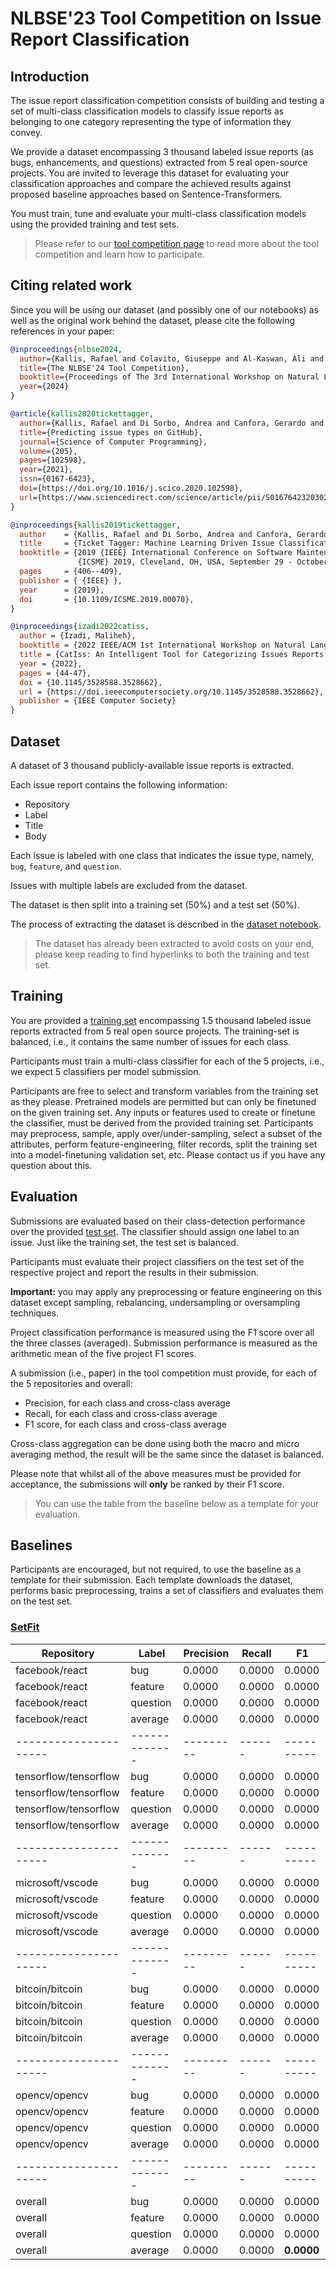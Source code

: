 <!-- ![nlbse 2024](nlbse2024.png) -->

# NLBSE'23 Tool Competition on Issue Report Classification

## Introduction

The issue report classification competition consists of building and testing a set of multi-class classification models 
to classify issue reports as belonging to one category representing the type of information they convey.

We provide a dataset encompassing 3 thousand labeled issue reports 
(as bugs, enhancements, and questions) 
extracted from 5 real open-source projects. 
You are invited to leverage this dataset for evaluating your classification approaches and compare the achieved results against proposed baseline approaches based on Sentence-Transformers.

You must train, tune and evaluate your multi-class classification models using the provided training and test sets.

> Please refer to our [tool competition page](https://nlbse2024.github.io/tools/) to read more about the tool competition and learn how to participate.

## Citing related work

Since you will be using our dataset (and possibly one of our notebooks) as well as the original work behind the dataset, please cite the following references in your paper:

```bibtex
@inproceedings{nlbse2024,
  author={Kallis, Rafael and Colavito, Giuseppe and Al-Kaswan, Ali and Pascarella, Luca and Chaparro, Oscar and Rani, Pooja},
  title={The NLBSE'24 Tool Competition},
  booktitle={Proceedings of The 3rd International Workshop on Natural Language-based Software Engineering (NLBSE'24)},
  year={2024}
}
```

```bibtex
@article{kallis2020tickettagger,
  author={Kallis, Rafael and Di Sorbo, Andrea and Canfora, Gerardo and Panichella, Sebastiano},
  title={Predicting issue types on GitHub},
  journal={Science of Computer Programming},
  volume={205},
  pages={102598},
  year={2021},
  issn={0167-6423},
  doi={https://doi.org/10.1016/j.scico.2020.102598},
  url={https://www.sciencedirect.com/science/article/pii/S0167642320302069}
}
```

```bibtex
@inproceedings{kallis2019tickettagger,
  author    = {Kallis, Rafael and Di Sorbo, Andrea and Canfora, Gerardo and Panichella, Sebastiano},
  title     = {Ticket Tagger: Machine Learning Driven Issue Classification},
  booktitle = {2019 {IEEE} International Conference on Software Maintenance and Evolution,
               {ICSME} 2019, Cleveland, OH, USA, September 29 - October 4, 2019},
  pages     = {406--409},
  publisher = { {IEEE} },
  year      = {2019},
  doi       = {10.1109/ICSME.2019.00070},
}
```

```bibtex
@inproceedings{izadi2022catiss,
  author = {Izadi, Maliheh},
  booktitle = {2022 IEEE/ACM 1st International Workshop on Natural Language-Based Software Engineering (NLBSE)},
  title = {CatIss: An Intelligent Tool for Categorizing Issues Reports using Transformers},
  year = {2022},
  pages = {44-47},
  doi = {10.1145/3528588.3528662},
  url = {https://doi.ieeecomputersociety.org/10.1145/3528588.3528662},
  publisher = {IEEE Computer Society}
}
```

## Dataset

A dataset of 3 thousand publicly-available issue reports is extracted.

Each issue report contains the following information:
- Repository
- Label
- Title
- Body

Each issue is labeled with one class that indicates the issue type, namely, `bug`, `feature`, and `question`.

Issues with multiple labels are excluded from the dataset.

The dataset is then split into a training set (50%) and a test set (50%).

The process of extracting the dataset is described in the [dataset notebook](1-Dataset.ipynb).

> The dataset has already been extracted to avoid costs on your end, please keep reading to find hyperlinks to both the training and test set.

## Training

You are provided a [training set](https://raw.githubusercontent.com/nlbse2024/issue-report-classification/main/data/issues_train.csv?token=GHSAT0AAAAAACG4EVQDBT5ISO7BHQ5PV63QZI63Z6Q) encompassing 1.5 thousand labeled issue reports extracted from 5 real open source projects. The training-set is balanced, i.e., it contains the same number of issues for each class.

Participants must train a multi-class classifier for each of the 5 projects, i.e., we expect 5 classifiers per model submission.

Participants are free to select and transform variables from the training set as they please. Pretrained models are permitted but can only be finetuned on the given training set. Any inputs or features used to create or finetune the classifier, must be derived from the provided training set. Participants may preprocess, sample, apply over/under-sampling, select a subset of the attributes, perform feature-engineering, filter records, split the training set into a model-finetuning validation set, etc. Please contact us if you have any question about this.

## Evaluation

Submissions are evaluated based on their class-detection performance over the provided [test set](https://raw.githubusercontent.com/nlbse2024/issue-report-classification/main/data/issues_test.csv?token=GHSAT0AAAAAACG4EVQDKGFUQA2CR27PPS2SZI633MA). 
The classifier should assign one label to an issue. Just like the training set, the test set is balanced.

Participants must evaluate their project classifiers on the test set of the respective project and report the results in their submission.

**Important:** you may apply any preprocessing or feature engineering on this dataset except sampling, rebalancing, undersampling or oversampling techniques.

Project classification performance is measured using the F1 score over all the three classes (averaged). Submission performance is measured as the arithmetic mean of the five project F1 scores.

A submission (i.e., paper) in the tool competition must provide, for each of the 5 repositories and overall:
- Precision, for each class and cross-class average
- Recall, for each class and cross-class average
- F1 score, for each class and cross-class average

Cross-class aggregation can be done using both the macro and micro averaging method, the result will be the same since the dataset is balanced.

Please note that whilst all of the above measures must be provided for acceptance, the submissions will **only** be ranked by their F1 score.

> You can use the table from the baseline below as a template for your evaluation.

## Baselines

Participants are encouraged, but not required, to use the baseline as a template for their submission. Each template downloads the dataset, performs basic preprocessing, trains a set of classifiers and evaluates them on the test set.

### [SetFit](2-Template-SetFit.ipynb)

| Repository            | Label         | Precision | Recall | F1         |
| --------------------- | ------------- | --------- | ------ | ---------- |
| facebook/react        | bug           | 0.0000    | 0.0000 | 0.0000     |
| facebook/react        | feature       | 0.0000    | 0.0000 | 0.0000     |
| facebook/react        | question      | 0.0000    | 0.0000 | 0.0000     |
| facebook/react        | average       | 0.0000    | 0.0000 | 0.0000     |
| --------------------- | ------------- | --------- | ------ | ---------- |
| tensorflow/tensorflow | bug           | 0.0000    | 0.0000 | 0.0000     |
| tensorflow/tensorflow | feature       | 0.0000    | 0.0000 | 0.0000     |
| tensorflow/tensorflow | question      | 0.0000    | 0.0000 | 0.0000     |
| tensorflow/tensorflow | average       | 0.0000    | 0.0000 | 0.0000     |
| --------------------- | ------------- | --------- | ------ | ---------- |
| microsoft/vscode      | bug           | 0.0000    | 0.0000 | 0.0000     |
| microsoft/vscode      | feature       | 0.0000    | 0.0000 | 0.0000     |
| microsoft/vscode      | question      | 0.0000    | 0.0000 | 0.0000     |
| microsoft/vscode      | average       | 0.0000    | 0.0000 | 0.0000     |
| --------------------- | ------------- | --------- | ------ | ---------- |
| bitcoin/bitcoin       | bug           | 0.0000    | 0.0000 | 0.0000     |
| bitcoin/bitcoin       | feature       | 0.0000    | 0.0000 | 0.0000     |
| bitcoin/bitcoin       | question      | 0.0000    | 0.0000 | 0.0000     |
| bitcoin/bitcoin       | average       | 0.0000    | 0.0000 | 0.0000     |
| --------------------- | ------------- | --------- | ------ | ---------- |
| opencv/opencv         | bug           | 0.0000    | 0.0000 | 0.0000     |
| opencv/opencv         | feature       | 0.0000    | 0.0000 | 0.0000     |
| opencv/opencv         | question      | 0.0000    | 0.0000 | 0.0000     |
| opencv/opencv         | average       | 0.0000    | 0.0000 | 0.0000     |
| --------------------- | ------------- | --------- | ------ | ---------- |
| overall               | bug           | 0.0000    | 0.0000 | 0.0000     |
| overall               | feature       | 0.0000    | 0.0000 | 0.0000     |
| overall               | question      | 0.0000    | 0.0000 | 0.0000     |
| overall               | average       | 0.0000    | 0.0000 | **0.0000** |

